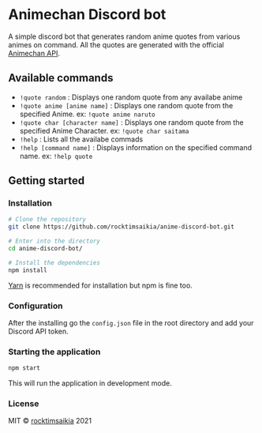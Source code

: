 # Animechan Discord bot

A simple discord bot that generates random anime quotes from various animes on command. All the quotes are generated with the official [Animechan API](https://animechan.vercel.app/).

## Available commands

- `!quote random` : Displays one random quote from any availabe anime
- `!quote anime [anime name]` : Displays one random quote from the specified Anime. ex: `!quote anime naruto`
- `!quote char [character name]` : Displays one random quote from the specified Anime Character. ex: `!quote char saitama`
- `!help` : Lists all the availabe commads
- `!help [command name]` : Displays information on the specified command name. ex: `!help quote`



## Getting started

### Installation

```sh
# Clone the repository
git clone https://github.com/rocktimsaikia/anime-discord-bot.git

# Enter into the directory
cd anime-discord-bot/

# Install the dependencies
npm install 
```
[Yarn](https://yarnpkg.com/) is recommended for installation but npm is fine too.

### Configuration

After the installing go the `config.json` file in the root directory and add your Discord API token.

### Starting the application

```sh
npm start
```

This will run the application in development mode.

### License
MIT © [rocktimsaikia](https://rocktimsaikia.now.sh) 2021